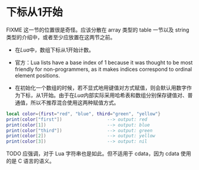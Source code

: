 # 下标从1开始

FIXME 这一节的位置很是奇怪。应该分散在 array 类型的 table 一节以及 string 类型的介绍中，或者至少应放置在这两节之前。

-  在*Lua*中，数组下标从1开始计数。

-  官方：Lua lists have a base index of 1 because it was thought to be most friendly for non-programmers, as it makes indices correspond to ordinal element positions.

-  在初始化一个数组的时候，若不显式地用键值对方式赋值，则会默认用数字作为下标，从1开始。由于在*Lua*内部实际采用哈希表和数组分别保存键值对、普通值，所以不推荐混合使用这两种赋值方式。

```lua
local color={first="red", "blue", third="green", "yellow"} 
print(color["first"])                 --> output: red
print(color[1])                       --> output: blue
print(color["third"])                 --> output: green
print(color[2])                       --> output: yellow
print(color[3])                       --> output: nil
```

TODO 应强调，对于 Lua 字符串也是如此。但不适用于 cdata，因为 cdata 使用的是 C 语言的语义。

